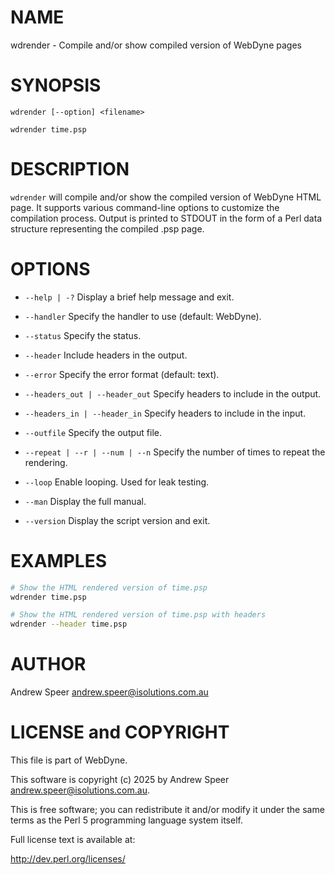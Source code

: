 
# NAME

wdrender - Compile and/or show compiled version of WebDyne pages

# SYNOPSIS

`wdrender [--option] <filename>`

`wdrender time.psp`

# DESCRIPTION

`wdrender` will compile and/or show the compiled version of WebDyne HTML page.
It supports various command-line options to customize the compilation process. Output is printed to STDOUT in the form of a Perl data structure representing
the compiled .psp page.

# OPTIONS

- `--help | -?`
  Display a brief help message and exit.

- `--handler`
  Specify the handler to use (default: WebDyne).

- `--status`
  Specify the status.

- `--header`
  Include headers in the output.

- `--error`
  Specify the error format (default: text).

- `--headers_out | --header_out`
  Specify headers to include in the output.

- `--headers_in | --header_in`
  Specify headers to include in the input.

- `--outfile`
  Specify the output file.

- `--repeat | --r | --num | --n`
  Specify the number of times to repeat the rendering.

- `--loop`
  Enable looping. Used for leak testing.

- `--man`
  Display the full manual.

- `--version`
  Display the script version and exit.


# EXAMPLES

```sh
# Show the HTML rendered version of time.psp
wdrender time.psp
```

```sh
# Show the HTML rendered version of time.psp with headers
wdrender --header time.psp
```

# AUTHOR

Andrew Speer <andrew.speer@isolutions.com.au>

# LICENSE and COPYRIGHT

This file is part of WebDyne.

This software is copyright (c) 2025 by Andrew Speer <andrew.speer@isolutions.com.au>.

This is free software; you can redistribute it and/or modify it under
the same terms as the Perl 5 programming language system itself.

Full license text is available at:

<http://dev.perl.org/licenses/>